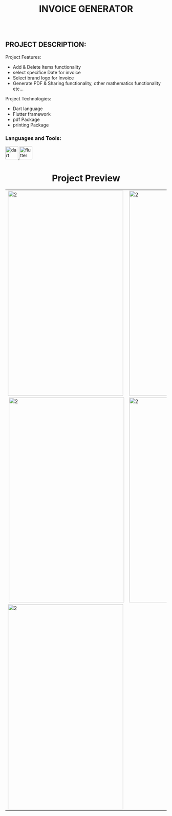   <h1 align="center">INVOICE GENERATOR</h1>
<br></br>

## PROJECT DESCRIPTION:

Project Features:
- Add & Delete Items  functionality
- select specifice Date for invoice
- Select brand logo for Invoice
- Generate PDF & Sharing functionality, other mathematics functionality etc...

Project Technologies:
- Dart language
- Flutter framework 
- pdf Package
- printing Package

<h3 align="left">Languages and Tools:</h3>
<p align="left"> <a href="https://dart.dev" target="_blank" rel="noreferrer"> <img src="https://www.vectorlogo.zone/logos/dartlang/dartlang-icon.svg" alt="dart" width="40" height="40"/> </a> <a href="https://flutter.dev" target="_blank" rel="noreferrer"> <img src="https://www.vectorlogo.zone/logos/flutterio/flutterio-icon.svg" alt="flutter" width="40" height="40"/> </a> </p>

<h1 align="center">Project Preview</h1>

<table>
  <tr>
    <td> <img src="https://github.com/ankitkamani/pdf_bill_maker/assets/100353312/42ede57d-e3bc-4470-93ed-236006d29ebd"  alt="2" width = 360px height = 640px ></td>
    <td><img src="https://github.com/ankitkamani/pdf_bill_maker/assets/100353312/dbe38111-7dd3-40eb-a34c-6590af65a43e" alt="2" width = 360px height = 640px></td>
  </tr> 
  <tr>
    <td><img src="https://github.com/ankitkamani/pdf_bill_maker/assets/100353312/81868df0-5576-43a9-bc49-3281d5070159" align="right" alt="2" width = 360px height = 640px></td>
    <td><img src="https://github.com/ankitkamani/pdf_bill_maker/assets/100353312/44bd5458-5811-4910-84b6-272f82ea8156" alt="2" width = 360px height = 640px></td>
  </tr>
  <tr>
      <td><img src="https://github.com/ankitkamani/pdf_bill_maker/assets/100353312/4c01da13-67f7-453f-b672-925b56054fc5" alt="2" width = 360px height = 640px></td>
  </tr>
</table>
